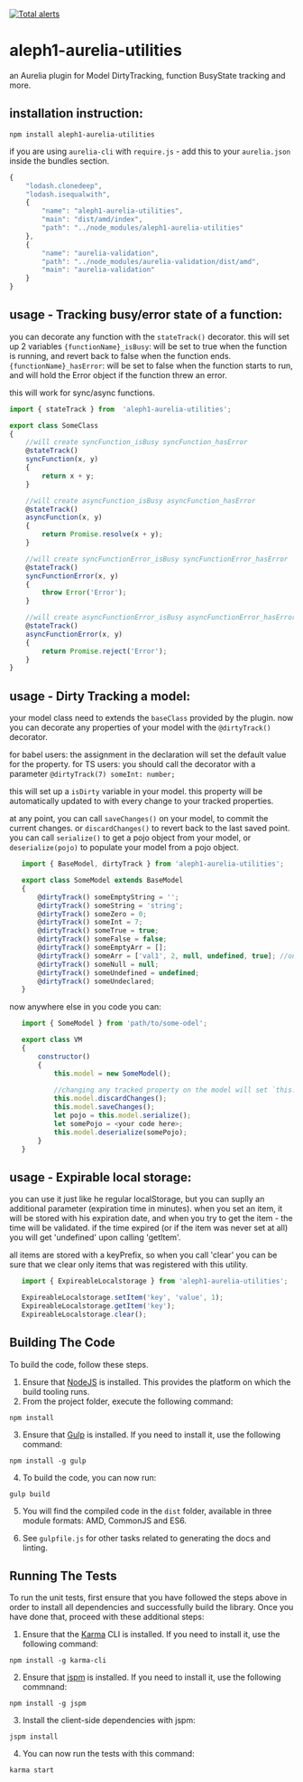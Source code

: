 
[![Total alerts](https://img.shields.io/lgtm/alerts/g/avrahamcool/aleph1-aurelia-utilities.svg?logo=lgtm&logoWidth=18)](https://lgtm.com/projects/g/avrahamcool/aleph1-aurelia-utilities/alerts/)


# aleph1-aurelia-utilities
an Aurelia plugin for Model DirtyTracking, function BusyState tracking and more.

## installation instruction:
```shell
npm install aleph1-aurelia-utilities
```

if you are using `aurelia-cli` with `require.js` - add this to your `aurelia.json` inside the bundles section.
```js
{
	"lodash.clonedeep",
	"lodash.isequalwith",
	{
		"name": "aleph1-aurelia-utilities",
		"main": "dist/amd/index",
		"path": "../node_modules/aleph1-aurelia-utilities"
	},
	{
		"name": "aurelia-validation",
		"path": "../node_modules/aurelia-validation/dist/amd",
		"main": "aurelia-validation"
	}
}
```


## usage - Tracking busy/error state of a function:
you can decorate any function with the `stateTrack()` decorator.
this will set up 2 variables
`{functionName}_isBusy`: will be set to true when the function is running, and revert back to false when the function ends.
`{functionName}_hasError`: will be set to false when the function starts to run, and will hold the Error object if the function threw an error.

this will work for sync/async functions.

```js
import { stateTrack } from  'aleph1-aurelia-utilities';

export class SomeClass
{
	//will create syncFunction_isBusy syncFunction_hasError
	@stateTrack()
	syncFunction(x, y)
	{
		return x + y;
	}

	//will create asyncFunction_isBusy asyncFunction_hasError
	@stateTrack()
	asyncFunction(x, y)
	{
		return Promise.resolve(x + y);
	}

	//will create syncFunctionError_isBusy syncFunctionError_hasError
	@stateTrack()
	syncFunctionError(x, y)
	{
		throw Error('Error');
	}

	//will create asyncFunctionError_isBusy asyncFunctionError_hasError
	@stateTrack()
	asyncFunctionError(x, y)
	{
		return Promise.reject('Error');
	}
}
 ```
 
## usage - Dirty Tracking a model:
your model class need to extends the `baseClass` provided by the plugin.
now you can decorate any properties of your model with the `@dirtyTrack()` decorator.

for babel users: the assignment in the declaration will set the default value for the property.
for TS users: you should call the decorator with a parameter `@dirtyTrack(7) someInt: number;`

this will set up a `isDirty` variable in your model.
this property will be automatically updated to with every change to your tracked properties.

at any point, you can call `saveChanges()` on your model, to commit the current changes.
or `discardChanges()` to revert back to the last saved point.
you can call `serialize()` to get a pojo object from your model, or `deserialize(pojo)` to populate your model from a pojo object.

 ```js
	import { BaseModel, dirtyTrack } from 'aleph1-aurelia-utilities';

	export class SomeModel extends BaseModel
	{
		@dirtyTrack() someEmptyString = '';
		@dirtyTrack() someString = 'string';
		@dirtyTrack() someZero = 0;
		@dirtyTrack() someInt = 7;
		@dirtyTrack() someTrue = true;
		@dirtyTrack() someFalse = false;
		@dirtyTrack() someEmptyArr = [];
		@dirtyTrack() someArr = ['val1', 2, null, undefined, true];	//only picking up new array assignment
		@dirtyTrack() someNull = null;
		@dirtyTrack() someUndefined = undefined;
		@dirtyTrack() someUndeclared;
	}
 ```
now anywhere else in you code you can:
 ```js
	import { SomeModel } from 'path/to/some-odel';

	export class VM
	{
		constructor()
		{
			this.model = new SomeModel();
			
			//changing any tracked property on the model will set `this.model.isDirty` to true.
			this.model.discardChanges();
			this.model.saveChanges();
			let pojo = this.model.serialize();
			let somePojo = <your code here>;
			this.model.deserialize(somePojo);
		}
	}
 ```

## usage - Expirable local storage:
you can use it just like he regular localStorage, but you can suplly an additional parameter (expiration time in minutes).
when you set an item, it will be stored with his expiration date, and when you try to get the item - the time will be validated.
if the time expired (or if the item was never set at all) you will get 'undefined' upon calling 'getItem'.

all items are stored with a keyPrefix, so when you call 	'clear' you can be sure that we clear only items that was registered with this utility.

 ```js
	import { ExpireableLocalstorage } from 'aleph1-aurelia-utilities';

	ExpireableLocalstorage.setItem('key', 'value', 1);
	ExpireableLocalstorage.getItem('key');
	ExpireableLocalstorage.clear();

 ```

## Building The Code

To build the code, follow these steps.

1. Ensure that [NodeJS](http://nodejs.org/) is installed. This provides the platform on which the build tooling runs.
2. From the project folder, execute the following command:

  ```shell
  npm install
  ```
3. Ensure that [Gulp](http://gulpjs.com/) is installed. If you need to install it, use the following command:

  ```shell
  npm install -g gulp
  ```
4. To build the code, you can now run:

  ```shell
  gulp build
  ```
5. You will find the compiled code in the `dist` folder, available in three module formats: AMD, CommonJS and ES6.

6. See `gulpfile.js` for other tasks related to generating the docs and linting.

## Running The Tests

To run the unit tests, first ensure that you have followed the steps above in order to install all dependencies and successfully build the library. Once you have done that, proceed with these additional steps:

1. Ensure that the [Karma](http://karma-runner.github.io/) CLI is installed. If you need to install it, use the following command:

  ```shell
  npm install -g karma-cli
  ```
2. Ensure that [jspm](http://jspm.io/) is installed. If you need to install it, use the following commnand:

  ```shell
  npm install -g jspm
  ```
3. Install the client-side dependencies with jspm:

  ```shell
  jspm install
  ```

4. You can now run the tests with this command:

  ```shell
  karma start
  ```
